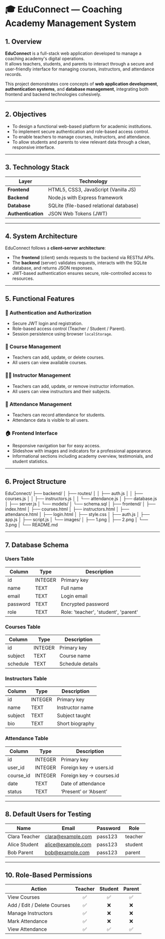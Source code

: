 # 🎓 EduConnect — Coaching Academy Management System

## 1. Overview

**EduConnect** is a full-stack web application developed to manage a coaching academy's digital operations.  
It allows teachers, students, and parents to interact through a secure and user-friendly interface for managing courses, instructors, and attendance records.

This project demonstrates core concepts of **web application development**, **authentication systems**, and **database management**, integrating both frontend and backend technologies cohesively.

---

## 2. Objectives

- To design a functional web-based platform for academic institutions.  
- To implement secure authentication and role-based access control.  
- To enable teachers to manage courses, instructors, and attendance.  
- To allow students and parents to view relevant data through a clean, responsive interface.

---

## 3. Technology Stack

| Layer | Technology |
|--------|-------------|
| **Frontend** | HTML5, CSS3, JavaScript (Vanilla JS) |
| **Backend** | Node.js with Express framework |
| **Database** | SQLite (file-based relational database) |
| **Authentication** | JSON Web Tokens (JWT) |

---

## 4. System Architecture

EduConnect follows a **client–server architecture**:
- The **frontend** (client) sends requests to the backend via RESTful APIs.  
- The **backend** (server) validates requests, interacts with the SQLite database, and returns JSON responses.  
- JWT-based authentication ensures secure, role-controlled access to resources.

---

## 5. Functional Features

### 🔐 Authentication and Authorization
- Secure JWT login and registration.
- Role-based access control (Teacher / Student / Parent).
- Session persistence using browser `localStorage`.

### 📘 Course Management
- Teachers can add, update, or delete courses.
- All users can view available courses.

### 🧑‍🏫 Instructor Management
- Teachers can add, update, or remove instructor information.
- All users can view instructors and their subjects.

### 📅 Attendance Management
- Teachers can record attendance for students.
- Attendance data is visible to all users.

### 🏠 Frontend Interface
- Responsive navigation bar for easy access.
- Slideshow with images and indicators for a professional appearance.
- Informational sections including academy overview, testimonials, and student statistics.

---

## 6. Project Structure

EduConnect/
├── backend/
│ ├── routes/
│ │ ├── auth.js
│ │ ├── courses.js
│ │ ├── instructors.js
│ │ └── attendance.js
│ ├── database.js
│ ├── server.js
│ └── models/
│ └── schema.sql
│
├── frontend/
│ ├── index.html
│ ├── courses.html
│ ├── instructors.html
│ ├── attendance.html
│ ├── login.html
│ ├── style.css
│ ├── auth.js
│ ├── app.js
│ ├── script.js
│ └── images/
│ ├── 1.png
│ ├── 2.png
│ └── 3.png
│
└── README.md

---

## 7. Database Schema

### **Users Table**
| Column | Type | Description |
|--------|------|-------------|
| id | INTEGER | Primary key |
| name | TEXT | Full name |
| email | TEXT | Login email |
| password | TEXT | Encrypted password |
| role | TEXT | Role: 'teacher', 'student', 'parent' |

### **Courses Table**
| Column | Type | Description |
|--------|------|-------------|
| id | INTEGER | Primary key |
| subject | TEXT | Course name |
| schedule | TEXT | Schedule details |

### **Instructors Table**
| Column | Type | Description |
|--------|------|-------------|
| id | INTEGER | Primary key |
| name | TEXT | Instructor name |
| subject | TEXT | Subject taught |
| bio | TEXT | Short biography |

### **Attendance Table**
| Column | Type | Description |
|--------|------|-------------|
| id | INTEGER | Primary key |
| user_id | INTEGER | Foreign key → users.id |
| course_id | INTEGER | Foreign key → courses.id |
| date | TEXT | Date of attendance |
| status | TEXT | ‘Present’ or ‘Absent’ |

---

## 8. Default Users for Testing

| Name           | Email               | Password | Role     |
|----------------|---------------------|----------|----------|
| Clara Teacher  | clara@example.com   | pass123  | teacher  |
| Alice Student  | alice@example.com   | pass123  | student  |
| Bob Parent     | bob@example.com     | pass123  | parent   |

---

## 10. Role-Based Permissions

| Action | Teacher | Student | Parent |
|--------|:-------:|:-------:|:------:|
| View Courses | ✅ | ✅ | ✅ |
| Add / Edit / Delete Courses | ✅ | ❌ | ❌ |
| Manage Instructors | ✅ | ❌ | ❌ |
| Mark Attendance | ✅ | ❌ | ❌ |
| View Attendance | ✅ | ✅ | ✅ |
